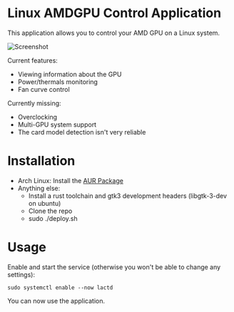 # Linux AMDGPU Control Application

This application allows you to control your AMD GPU on a Linux system.

![Screenshot](https://i.imgur.com/c8jTTKy.png)

Current features:

- Viewing information about the GPU
- Power/thermals monitoring
- Fan curve control

Currently missing:

- Overclocking
- Multi-GPU system support
- The card model detection isn't very reliable

# Installation

- Arch Linux: Install the [AUR Package](https://aur.archlinux.org/packages/lact-git/)
- Anything else:
    - Install a rust toolchain and gtk3 development headers (libgtk-3-dev on ubuntu)
    - Clone the repo
    - sudo ./deploy.sh

# Usage

Enable and start the service (otherwise you won't be able to change any settings):
```
sudo systemctl enable --now lactd
```
You can now use the application.
